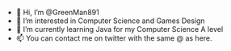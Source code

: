 - 👋 Hi, I’m @GreenMan891
- 👀 I’m interested in Computer Science and Games Design
- 🌱 I’m currently learning Java for my Computer Science A level
- 📫 You can contact me on twitter with the same @ as here.


